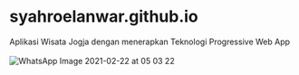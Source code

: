 # syahroelanwar.github.io
Aplikasi Wisata Jogja dengan menerapkan Teknologi Progressive Web App
<br><br>
![WhatsApp Image 2021-02-22 at 05 03 22](https://user-images.githubusercontent.com/34033084/108640399-015db180-74cc-11eb-9198-2acf225ef6b7.jpeg)
